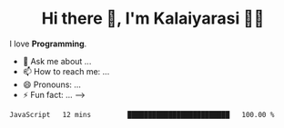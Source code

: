 <div align="center">  
  
# Hi there 👋, I'm Kalaiyarasi :woman_technologist:
  
</div>

<p align='center'>
  
 I love **Programming**.
 
</p>
  

- 💬 Ask me about ...
- 📫 How to reach me: ...
- 😄 Pronouns: ...
- ⚡ Fun fact: ...
-->
<!--START_SECTION:waka-->
```text
JavaScript   12 mins         █████████████████████████   100.00 % 
```
<!--END_SECTION:waka-->

